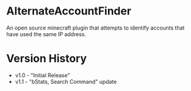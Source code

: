 # AlternateAccountFinder
An open source minecraft plugin that attempts to identify accounts that have used the same IP address.

# Version History
- v1.0 - "Initial Release"
- v1.1 - "bStats, Search Command" update